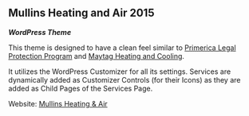 ## Mullins Heating and Air 2015 ##
___WordPress Theme___

This theme is designed to have a clean feel similar to [Primerica Legal Protection Program](http://w3.legalshield.com/gs/init?grp=primerica) and [Maytag Heating and Cooling](http://www.maytaghvac.com/Default.asp).

It utilizes the WordPress Customizer for all its settings. Services are dynamically added as Customizer Controls (for their Icons) as they are added as Child Pages of the Services Page.

Website: [Mullins Heating & Air](http://mullinsheatandair.com/)
